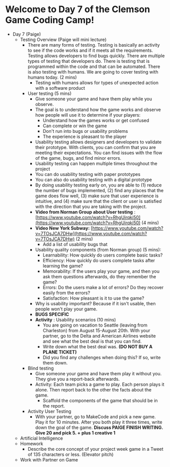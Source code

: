 
# Welcome to Day 7 of the Clemson Game Coding Camp!
- Day 7 (Paige)
    - Testing Overview (Paige will mini lecture)
      - There are many forms of testing. Testing is basically an activity to see if the code works and if it meets all the requirements. Testing allows developers to find bugs quickly. There are multiple types of testing that developers do. There is testing that is programmed within the code and that can be automated. There is also testing with humans. We are going to cover testing with humans today. (2 mins)
        - Testing with humans allows for types of unexpected action with a software product
      - User testing (5 mins)
        - Give someone your game and have them play while you observe.
        - The goal is to understand how the game works and observe how people will use it to determine if your players:
          - Understand how the games works or get confused
          - Can complete or win the game
          - Don&#39;t run into bugs or usability problems
          - The experience is pleasant to the player
        - Usability testing allows designers and developers to validate their prototype. With clients, you can confirm that you are meeting their expectations. You can find issues with the flow of the game, bugs, and find minor errors.
        - Usability testing can happen multiple times throughout the project
        - You can do usability testing with paper prototypes
        - You can also do usability testing with a digital prototype
        - By doing usability testing early on, you are able to (1) reduce the number of bugs implemented, (2) find any places that the game does flow well, (3) make sure that user experience is intuitive, and (4) make sure that the client or user is satisfied with the direction that you are taking with the project.
        - **Video from Norman Group about User testing** : [https://www.youtube.com/watch?v=RhgUirqki50](https://www.youtube.com/watch?v=RhgUirqki50) (4 mins)
        - **Video New York Subway:** [https://www.youtube.com/watch?v=7TOsJCA7DHw](https://www.youtube.com/watch?v=7TOsJCA7DHw) (2 mins)
          - Add a list of usability bugs that
        - Usability quality components (from Norman group) (5 mins):
          - Learnability: How quickly do users complete basic tasks?
          - Efficiency: How quickly do users complete tasks after learning the game?
          - Memorability: If the users play your game, and then you ask them questions afterwards, do they remember the game?
          - Errors: Do the users make a lot of errors? Do they recover easily from the errors?
          - Satisfaction: How pleasant is it to use the game?
        - Why is usability important? Because if it isn&#39;t usable, then people won&#39;t play your game.
        - **BUGS SPECIFIC**
        - **Activity** : Usability scenarios (10 mins)
          - You are going on vacation to Seattle (leaving from Charleston) from August 15-August 20th. With your partner, go to the Delta and American Airlines website and see what the best deal is that you can find.
          - Write down what the best deal was. **(DO NOT BUY A PLANE TICKET)**
          - Did you find any challenges when doing this? If so, write them down.
      - Blind testing
        - Give someone your game and have them play it without you. They give you a report-back afterwards.
        - Activity: Each team picks a game to play. Each person plays it alone. Then report back to the other the facts about the game.
          - Scaffold the components of the game that should be in the report.
      - Activity User Testing
        - With your partner, go to MakeCode and pick a new game. Play it for 10 minutes. After you both play it three times, write down the goal of the game. **Discuss PAIGE FINISH WRITING. Give 20 and pick 5. + plus 1 creative 1**
    - Artificial Intelligence
    - Homework
      - Describe the core concept of your project week game in a Tweet of 135 characters or less. (Elevator pitch)
    - Work with Partner on Game
